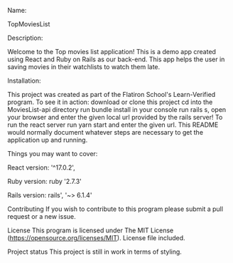 
Name:

TopMoviesList

Description:

Welcome to the Top movies list application! This is a demo app created using React and Ruby on Rails as our back-end. This app helps the user in saving movies in their watchlists to watch them late.

Installation:

This project was created as part of the Flatiron School's Learn-Verified program. To see it in action: download or clone this project cd into the MoviesList-api directory run bundle install in your console run rails s, open your browser and enter the given local url provided by the rails server! To run the react server run yarn start and enter the given url. This README would normally document whatever steps are necessary to get the application up and running.

Things you may want to cover:

React version:  '^17.0.2',

Ruby version: ruby '2.7.3'

Rails version: rails', '~> 6.1.4'

Contributing If you wish to contribute to this program please submit a pull request or a new issue.

License This program is licensed under The MIT License (https://opensource.org/licenses/MIT). License file included.

Project status This project is still in work in terms of styling.
